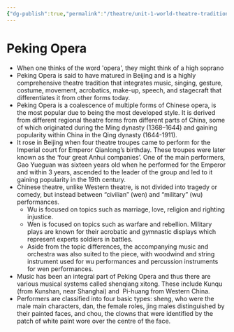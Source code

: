 ```yaml
---
{"dg-publish":true,"permalink":"/theatre/unit-1-world-theatre-traditions/peking-opera-presentation-narrative/","dgHomeLink":true,"dgPassFrontmatter":true}
---
```


# Peking Opera
- When one thinks of the word 'opera', they might think of a high soprano 
- Peking Opera is said to have matured in Beijing and is a highly comprehensive theatre tradition that integrates music, singing, gesture, costume, movement, acrobatics, make-up, speech, and stagecraft that differentiates it from other forms today. 
- Peking Opera is a coalescence of multiple forms of Chinese opera, is the most popular due to being the most developed style. It is derived from different regional theatre forms from different parts of China, some of which originated during the Ming dynasty (1368–1644) and gaining popularity within China in the Qing dynasty (1644-1911).  
- It rose in Beijing when four theatre troupes came to perform for the Imperial court for Emperor Qianlong’s birthday. These troupes were later known as the ‘four great Anhui companies’. One of the main performers, Gao Yueguan was sixteen years old when he performed for the Emperor and within 3 years, ascended to the leader of the group and led to it gaining popularity in the 19th century.
-   Chinese theatre, unlike Western theatre, is not divided into tragedy or comedy, but instead between “civilian” (wen) and “military” (wu) performances.
	-   Wu is focused on topics such as marriage, love, religion and righting injustice.
	-   Wen is focused on topics such as warfare and rebellion. Military plays are known for their acrobatic and gymnastic displays which represent experts soldiers in battles.
	-   Aside from the topic differences, the accompanying music and orchestra was also suited to the piece, with woodwind and string instrument used for wu performances and percussion instruments for wen performances.
-   Music has been an integral part of Peking Opera and thus there are various musical systems called shenqiang xitong. These include Kunqu (from Kunshan, near Shanghai) and  Pi-huang from Western China. 
-   Performers are classified into four basic types: sheng, who were the male main characters, dan, the female roles, jing males distinguished by their painted faces, and chou, the clowns that were identified by the patch of white paint wore over the centre of the face.
    